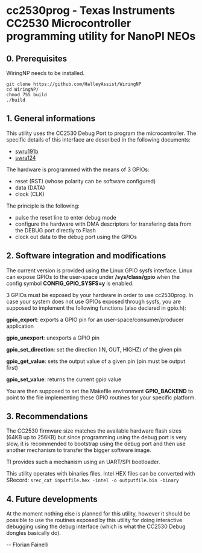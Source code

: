 # cc2530prog - Texas Instruments CC2530 Microcontroller programming utility for NanoPI NEOs

## 0. Prerequisites

WiringNP needs to be installed.

```
git clone https://github.com/HalleyAssist/WiringNP
cd WiringNP/
chmod 755 build
./build
```

## 1. General informations

This utility uses the CC2530 Debug Port to program the microcontroller. The
specific details of this interface are described in the following documents:
- [swru191b](http://www.ti.com/lit/swru191)
- [swra124](http://www.ti.com/lit/ug/swra124/swra124.pdf)

The hardware is programmed with the means of 3 GPIOs:
- reset (RST) (whose polarity can be software configured)
- data (DATA)
- clock (CLK)

The principle is the following:
- pulse the reset line to enter debug mode
- configure the hardware with DMA descriptors for transfering data
  from the DEBUG port directly to Flash
- clock out data to the debug port using the GPIOs

## 2. Software integration and modifications

The current version is provided using the Linux GPIO sysfs interface. Linux
can expose GPIOs to the user-space under **/sys/class/gpio** when the config
symbol **CONFIG_GPIO_SYSFS=y** is enabled.

3 GPIOs must be exposed by your hardware in order to use cc2530prog. In case
your system does not use GPIOs exposed through sysfs, you are supposed to
implement the following functions (also declared in gpio.h):

**gpio_export**: exports a GPIO pin for an user-space/consumer/producer application

**gpio_unexport**: unexports a GPIO pin

**gpio_set_direction**: set the direction (IN, OUT, HIGHZ) of the given pin

**gpio_get_value**: sets the output value of a given pin (pin must be output first)

**gpio_set_value**: returns the current gpio value

You are then supposed to set the Makefile environment **GPIO_BACKEND** to point
to the file implementing these GPIO routines for your specific platform.

## 3. Recommendations

The CC2530 firmware size matches the available hardware flash sizes (64KB up to
256KB) but since programming using the debug port is very slow, it is
recommended to bootstrap using the debug port and then use another mechanism to
transfer the bigger software image.

TI provides such a mechanism using an UART/SPI bootloader.

This utility operates with binaries files. Intel HEX files can be converted 
with SRecord: `srec_cat inputfile.hex -intel -o outputfile.bin -binary`

## 4. Future developments

At the moment nothing else is planned for this utility, however it should be
possible to use the routines exposed by this utility for doing interactive
debugging using the debug interface (which is what the CC2530 Debug dongles
basically do).

--
Florian Fainelli
